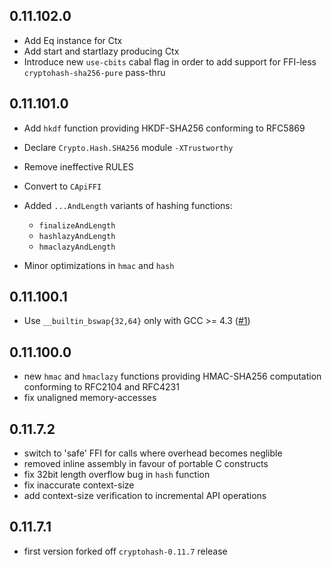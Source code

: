 ## 0.11.102.0

 - Add Eq instance for Ctx
 - Add start and startlazy producing Ctx
 - Introduce new `use-cbits` cabal flag in order to
   add support for FFI-less `cryptohash-sha256-pure` pass-thru

## 0.11.101.0

 - Add `hkdf` function providing HKDF-SHA256 conforming to RFC5869
 - Declare `Crypto.Hash.SHA256` module `-XTrustworthy`
 - Remove ineffective RULES
 - Convert to `CApiFFI`
 - Added `...AndLength` variants of hashing functions:

      - `finalizeAndLength`
      - `hashlazyAndLength`
      - `hmaclazyAndLength`

 - Minor optimizations in `hmac` and `hash`

## 0.11.100.1

 - Use `__builtin_bswap{32,64}` only with GCC >= 4.3
   ([#1](https://github.com/hvr/cryptohash-sha256/issues/1))

## 0.11.100.0

 - new `hmac` and `hmaclazy` functions providing HMAC-SHA256
   computation conforming to RFC2104 and RFC4231
 - fix unaligned memory-accesses

## 0.11.7.2

 - switch to 'safe' FFI for calls where overhead becomes neglible
 - removed inline assembly in favour of portable C constructs
 - fix 32bit length overflow bug in `hash` function
 - fix inaccurate context-size
 - add context-size verification to incremental API operations

## 0.11.7.1

 - first version forked off `cryptohash-0.11.7` release
